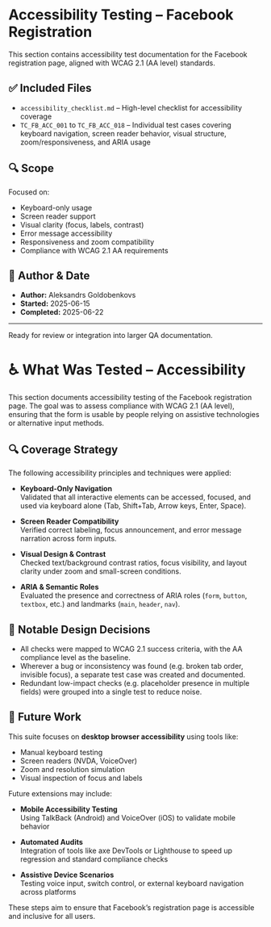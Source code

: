 # Accessibility Testing – Facebook Registration

This section contains accessibility test documentation for the Facebook registration page, aligned with WCAG 2.1 (AA level) standards.

## ✅ Included Files

- `accessibility_checklist.md` – High-level checklist for accessibility coverage
- `TC_FB_ACC_001` to `TC_FB_ACC_018` – Individual test cases covering keyboard navigation, screen reader behavior, visual structure, zoom/responsiveness, and ARIA usage

## 🔍 Scope

Focused on:
- Keyboard-only usage
- Screen reader support
- Visual clarity (focus, labels, contrast)
- Error message accessibility
- Responsiveness and zoom compatibility
- Compliance with WCAG 2.1 AA requirements

## 📅 Author & Date

- **Author:** Aleksandrs Goldobenkovs  
- **Started:** 2025-06-15  
- **Completed:** 2025-06-22

---

Ready for review or integration into larger QA documentation.



# ♿ What Was Tested – Accessibility

This section documents accessibility testing of the Facebook registration page. The goal was to assess compliance with WCAG 2.1 (AA level), ensuring that the form is usable by people relying on assistive technologies or alternative input methods.

## 🔍 Coverage Strategy

The following accessibility principles and techniques were applied:

- **Keyboard-Only Navigation**  
  Validated that all interactive elements can be accessed, focused, and used via keyboard alone (Tab, Shift+Tab, Arrow keys, Enter, Space).

- **Screen Reader Compatibility**  
  Verified correct labeling, focus announcement, and error message narration across form inputs.

- **Visual Design & Contrast**  
  Checked text/background contrast ratios, focus visibility, and layout clarity under zoom and small-screen conditions.

- **ARIA & Semantic Roles**  
  Evaluated the presence and correctness of ARIA roles (`form`, `button`, `textbox`, etc.) and landmarks (`main`, `header`, `nav`).

## 🧠 Notable Design Decisions

- All checks were mapped to WCAG 2.1 success criteria, with the AA compliance level as the baseline.  
- Wherever a bug or inconsistency was found (e.g. broken tab order, invisible focus), a separate test case was created and documented.
- Redundant low-impact checks (e.g. placeholder presence in multiple fields) were grouped into a single test to reduce noise.

## 🚧 Future Work

This suite focuses on **desktop browser accessibility** using tools like:

- Manual keyboard testing
- Screen readers (NVDA, VoiceOver)
- Zoom and resolution simulation
- Visual inspection of focus and labels

Future extensions may include:

- **Mobile Accessibility Testing**  
  Using TalkBack (Android) and VoiceOver (iOS) to validate mobile behavior

- **Automated Audits**  
  Integration of tools like axe DevTools or Lighthouse to speed up regression and standard compliance checks

- **Assistive Device Scenarios**  
  Testing voice input, switch control, or external keyboard navigation across platforms

These steps aim to ensure that Facebook’s registration page is accessible and inclusive for all users.
